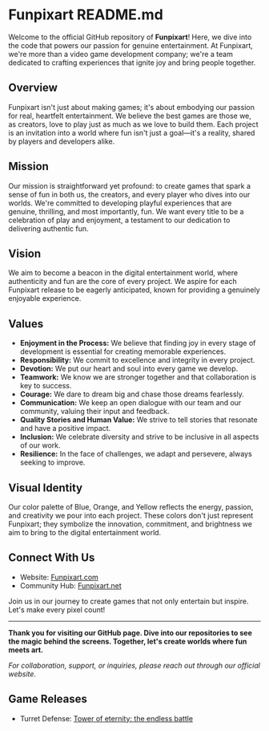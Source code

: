 
# Funpixart README.md

Welcome to the official GitHub repository of **Funpixart**! Here, we dive into the code that powers our passion for genuine entertainment. At Funpixart, we're more than a video game development company; we're a team dedicated to crafting experiences that ignite joy and bring people together.

## Overview

Funpixart isn't just about making games; it's about embodying our passion for real, heartfelt entertainment. We believe the best games are those we, as creators, love to play just as much as we love to build them. Each project is an invitation into a world where fun isn't just a goal—it's a reality, shared by players and developers alike.

## Mission

Our mission is straightforward yet profound: to create games that spark a sense of fun in both us, the creators, and every player who dives into our worlds. We're committed to developing playful experiences that are genuine, thrilling, and most importantly, fun. We want every title to be a celebration of play and enjoyment, a testament to our dedication to delivering authentic fun.

## Vision

We aim to become a beacon in the digital entertainment world, where authenticity and fun are the core of every project. We aspire for each Funpixart release to be eagerly anticipated, known for providing a genuinely enjoyable experience.

## Values

- **Enjoyment in the Process:** We believe that finding joy in every stage of development is essential for creating memorable experiences.
- **Responsibility:** We commit to excellence and integrity in every project.
- **Devotion:** We put our heart and soul into every game we develop.
- **Teamwork:** We know we are stronger together and that collaboration is key to success.
- **Courage:** We dare to dream big and chase those dreams fearlessly.
- **Communication:** We keep an open dialogue with our team and our community, valuing their input and feedback.
- **Quality Stories and Human Value:** We strive to tell stories that resonate and have a positive impact.
- **Inclusion:** We celebrate diversity and strive to be inclusive in all aspects of our work.
- **Resilience:** In the face of challenges, we adapt and persevere, always seeking to improve.

## Visual Identity

Our color palette of Blue, Orange, and Yellow reflects the energy, passion, and creativity we pour into each project. These colors don't just represent Funpixart; they symbolize the innovation, commitment, and brightness we aim to bring to the digital entertainment world.

## Connect With Us

- Website: [Funpixart.com](https://funpixart.com/)
- Community Hub: [Funpixart.net](https://funpixart.net/)

Join us in our journey to create games that not only entertain but inspire. Let's make every pixel count!

---

**Thank you for visiting our GitHub page. Dive into our repositories to see the magic behind the screens. Together, let's create worlds where fun meets art.**

*For collaboration, support, or inquiries, please reach out through our official website.*

## Game Releases
- Turret Defense: [Tower of eternity: the endless battle](https://funpixart.itch.io/towers-of-eternity-the-endless-battle)
